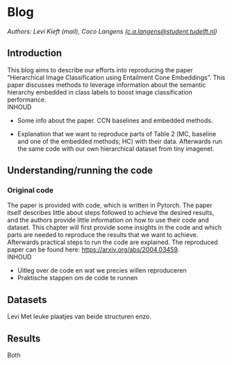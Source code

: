 # Blog 
*Authors: Levi Kieft (mail), Coco Langens (c.a.langens@student.tudelft.nl)*
## Introduction
This blog aims to describe our efforts into reproducing the paper “Hierarchical Image Classification using Entailment Cone Embeddings”. 
This paper discusses methods to leverage information about the semantic hierarchy embedded in class labels to boost image classification performance.  
INHOUD  
- Some info about the paper. CCN baselines and embedded methods. 

- Explanation that we want to reproduce parts of Table 2 (MC, baseline and one of the embedded methods; HC) with their data. Afterwards run the same code with our own hierarchical dataset from tiny imagenet. 

## Understanding/running the code
### Original code
The paper is provided with code, which is written in Pytorch. The paper itself describes little about steps followed to achieve the desired results, and the authors provide little information on how to use their code and dataset. This chapter will first provide some insights in the code and which parts are needed to reproduce the results that we want to achieve. Afterwards practical steps to run the code are explained. The reproduced paper can be found here: https://arxiv.org/abs/2004.03459.   
INHOUD  
- Uitleg over de code en wat we precies willen reproduceren  
- Praktische stappen om de code te runnen  

## Datasets
Levi
Met leuke plaatjes van beide structuren enzo. 


## Results
Both
